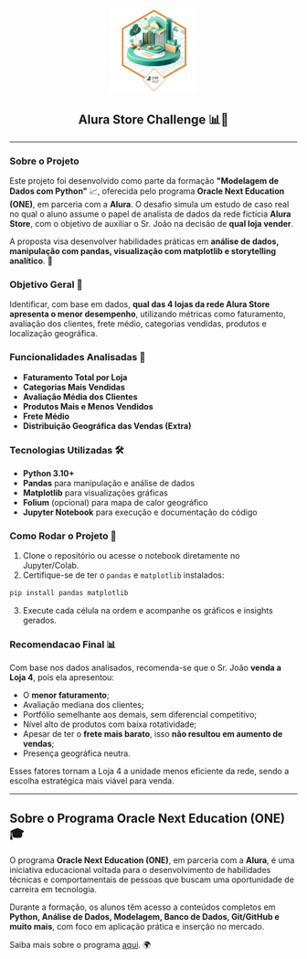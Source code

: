 <p align="center">
  <a href="https://github.com/marcoshsq/ChallengeAluraStore-G8-ONE">
    <img src="https://github.com/marcoshsq/ChallengeAluraStore-G8-ONE/blob/main/Challenge_Badge.png" alt="Challenge_Badge" height="150">
  </a>
</p>

<h2 align="center">Alura Store Challenge 📊🛒</h2>

---

### Sobre o Projeto

Este projeto foi desenvolvido como parte da formação **"Modelagem de Dados com Python"** 📈, oferecida pelo programa **Oracle Next Education (ONE)**, em parceria com a **Alura**. O desafio simula um estudo de caso real no qual o aluno assume o papel de analista de dados da rede fictícia **Alura Store**, com o objetivo de auxiliar o Sr. João na decisão de **qual loja vender**.

A proposta visa desenvolver habilidades práticas em **análise de dados, manipulação com pandas, visualização com matplotlib e storytelling analítico**. 🧵

### Objetivo Geral 🚀

Identificar, com base em dados, **qual das 4 lojas da rede Alura Store apresenta o menor desempenho**, utilizando métricas como faturamento, avaliação dos clientes, frete médio, categorias vendidas, produtos e localização geográfica.

### Funcionalidades Analisadas 🔄

* **Faturamento Total por Loja**
* **Categorias Mais Vendidas**
* **Avaliação Média dos Clientes**
* **Produtos Mais e Menos Vendidos**
* **Frete Médio**
* **Distribuição Geográfica das Vendas (Extra)**

### Tecnologias Utilizadas 🛠️

* **Python 3.10+**
* **Pandas** para manipulação e análise de dados
* **Matplotlib** para visualizações gráficas
* **Folium** (opcional) para mapa de calor geográfico
* **Jupyter Notebook** para execução e documentação do código

### Como Rodar o Projeto 🚧

1. Clone o repositório ou acesse o notebook diretamente no Jupyter/Colab.
2. Certifique-se de ter o `pandas` e `matplotlib` instalados:

```bash
pip install pandas matplotlib
```

3. Execute cada célula na ordem e acompanhe os gráficos e insights gerados.

### Recomendacao Final 📊

Com base nos dados analisados, recomenda-se que o Sr. João **venda a Loja 4**, pois ela apresentou:

* O **menor faturamento**;
* Avaliação mediana dos clientes;
* Portfólio semelhante aos demais, sem diferencial competitivo;
* Nível alto de produtos com baixa rotatividade;
* Apesar de ter o **frete mais barato**, isso **não resultou em aumento de vendas**;
* Presença geográfica neutra.

Esses fatores tornam a Loja 4 a unidade menos eficiente da rede, sendo a escolha estratégica mais viável para venda.

---

## Sobre o Programa Oracle Next Education (ONE) 🎓

O programa **Oracle Next Education (ONE)**, em parceria com a **Alura**, é uma iniciativa educacional voltada para o desenvolvimento de habilidades técnicas e comportamentais de pessoas que buscam uma oportunidade de carreira em tecnologia.

Durante a formação, os alunos têm acesso a conteúdos completos em **Python, Análise de Dados, Modelagem, Banco de Dados, Git/GitHub e muito mais**, com foco em aplicação prática e inserção no mercado.

Saiba mais sobre o programa [aqui](https://www.oracle.com/br/education/oracle-next-education/). 🌍
